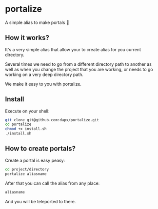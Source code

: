 # portalize

A simple alias to make portals 🧙

## How it works?

It's a very simple alias that allow your to create alias for you current directory.

Several times we need to go from a different directory path to another as well as when you change the project that you are working, or needs to go working on a very deep directory path.

We make it easy to you with portalize.

## Install

Execute on your shell:

```sh
git clone git@github.com:dapx/portalize.git
cd portalize
chmod +x install.sh
./install.sh
```

## How to create portals?

Create a portal is easy peasy:

```sh
cd project/directory
portalize aliasname
```

After that you can call the alias from any place:

```sh
aliasname
```

And you will be teleported to there.
